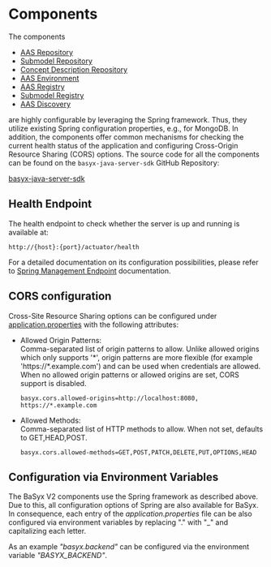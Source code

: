 
# Components
The components 
* [AAS Repository](../../user_documentation/basyx_components/v2/aas_repository/index.md)
* [Submodel Repository](../../user_documentation/basyx_components/v2/submodel_repository/index.md)
* [Concept Description Repository](../../user_documentation/basyx_components/v2/cd_repository/index.md)
* [AAS Environment](../../user_documentation/basyx_components/v2/aas_environment/index.md)
* [AAS Registry](../../user_documentation/basyx_components/v2/aas_registry/index.md)
* [Submodel Registry](../../user_documentation/basyx_components/v2/submodel_registry/index.md)
* [AAS Discovery](../../user_documentation/basyx_components/v2/aas_discovery/index.md)

are highly configurable by leveraging the Spring framework. Thus, they utilize existing Spring configuration properties, e.g., for MongoDB. In addition, the components offer common mechanisms for checking the current health status of the application and configuring Cross-Origin Resource Sharing (CORS) options.
The source code for all the components can be found on the `basyx-java-server-sdk` GitHub Repository:

[basyx-java-server-sdk](https://github.com/eclipse-basyx/basyx-java-server-sdk)

## Health Endpoint
The health endpoint to check whether the server is up and running is available at:

	http://{host}:{port}/actuator/health
For a detailed documentation on its configuration possibilities, please refer to [Spring Management Endpoint](management_endpoint.md) documentation.

## CORS configuration
Cross-Site Resource Sharing options can be configured under [application.properties](https://github.com/eclipse-basyx/basyx-java-server-sdk/blob/main/basyx.aasrepository/basyx.aasrepository.component/src/main/resources/application.properties#L26) with the following attributes:

* Allowed Origin Patterns:<br>
Comma-separated list of origin patterns to allow. Unlike allowed origins which only supports '\*', origin patterns are more flexible (for example 'https://\*.example.com') and can be used when credentials are allowed. When no allowed origin patterns or allowed origins are set, CORS support is disabled.
  ```
  basyx.cors.allowed-origins=http://localhost:8080, https://*.example.com
  ```

* Allowed Methods:<br>
Comma-separated list of HTTP methods to allow. When not set, defaults to GET,HEAD,POST.
  ```
  basyx.cors.allowed-methods=GET,POST,PATCH,DELETE,PUT,OPTIONS,HEAD
  ```

## Configuration via Environment Variables
The BaSyx V2 components use the Spring framework as described above. Due to this, all configuration options of Spring are also available for BaSyx. In consequence, each entry of the _application.properties_ file can be also configured via environment variables by replacing "." with "_" and capitalizing each letter.

As an example _"basyx.backend"_ can be configured via the environment variable _"BASYX_BACKEND"_.